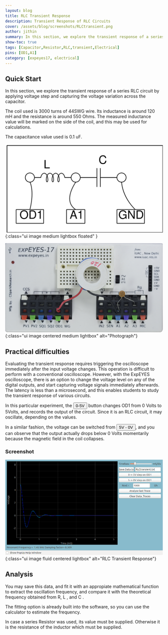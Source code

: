 ```yaml
---
layout: blog
title: RLC Transient Response
description: Transient Response of RLC Circuits 
cover: /assets/blog/screenshots/RLCtransient.png
author: jithin
summary: In this section, we explore the transient response of a series RLC circuit by applying voltage step and capturing the voltage variation across the capacitor. The coil used is 3000 turns of 44SWG wire. 
show-toc: true
tags: [Capacitor,Resistor,RLC,transient,Electrical]
pins: [OD1,A1]
category: [expeyes17, electrical]
---
```



## Quick Start

In this section, we explore the transient response of a series RLC circuit by applying voltage step and capturing the voltage variation across the capacitor. 

The coil used is 3000 turns of 44SWG wire.  Its inductance is around 120 mH and the resistance is around 550 Ohms. The measured inductance value will be marked on the side of the coil, and this may be used for calculations.

The capacitance value used is 0.1 uF.


![](/assets/blog/schematics/RLCtransient.svg){:class="ui image medium lightbox floated" }

![](/assets/blog/photographs/rlctransient.png){:class="ui image centered medium lightbox" alt="Photograph"}

## Practical difficulties

Evaluating the transient response requires triggering the oscilloscope immediately after the input voltage changes. This operation
is difficult to perform with a conventional oscilloscope. However, with the ExpEYES oscilloscope, there is an option to change the voltage
level on any of the digital outputs, and start capturing voltage signals immediately afterwards. The latency is less than a microsecond, 
and this enables students to study the transient response of various circuits.

In this particular experiment, the <button class="ui basic blue button">0-5V</button> button changes OD1 from 0 Volts to 5Volts, and records the output of the
circuit. Since it is an RLC circuit, it may oscillate, depending on the values. 

In a similar fashion, the voltage can be switched from <button class="ui basic blue button">5V - 0V</button>, and you can observe that the output actually drops below 0 Volts momentarily because
the magnetic field in the coil collapses. 


### Screenshot

![](/assets/blog/screenshots/RLCtransient.png){:class="ui image fluid centered lightbox" alt="RLC Transient Response"}

## Analysis

You may save this data, and fit it with an appropiate mathematical function to extract the oscillation frequency, and compare it with the theoretical
frequency obtained from R, L , and C . 

The fitting option is already built into the software, so you can use the calculator to estimate the frequency.

In case a series Resistor was used, its value must be supplied. Otherwise it is the resistance of the inductor which must be supplied.
